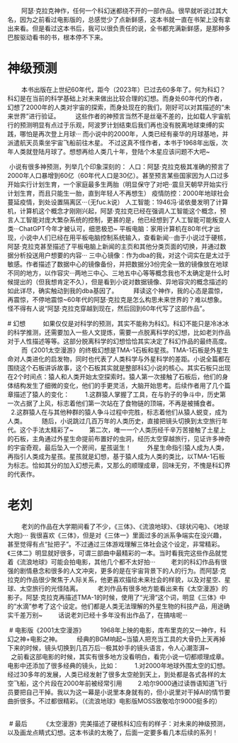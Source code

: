 ​
        ​​

        阿瑟·克拉克神作，任何一个科幻迷都绕不开的一部作品。很早就听说过其大名，因为之前看过电影版的，总感觉少了点新鲜感，这本书就一直在书架上没有拿出来看。但是看过这本书后，我可以很负责任的说，全书都充满新鲜感，是那种多巴胺驱动看书的书，根本停不下来。

# 神级预测
        本书出版在上世纪60年代，距今（2023年）已过去60多年了。何为科幻？科幻是在当前的科学基础上对未来做出比较合理的幻想。而身处60年代的作者，幻想了2000年的人类对宇宙的探索，而身处现在的我们，刚好可以对其描述的“未来世界”进行验证。
        这些作者的神预言当然不是丝毫不差的，比如载人宇宙航行的预测明显有点过于乐观，阿波罗计划结束后我们再也没有脱离地球束缚的实践，哪怕是再次登上月球···
而小说中的2000年，人类已经有豪华的月球基地，并派遣航天员乘坐宇宙飞船前往木星。
不过这真不怪作者，本书于1968年出版，次年人类就登陆月球了。想想再给人类几十年，登陆个木星应该问题不大吧~

 小说有很多神预测，列举几个印象深刻的：
人口：阿瑟·克拉克极其准确的预言了2000年人口暴增到60亿（60年代人口是30亿）。甚至预言某些国家因为人口过多开始实行计划生育，一个家庭最多生两胎（明显保守了对吧··震旦天朝早开始实行计划生育，而且只能生一胎，直到年轻人不再想生）
疫情防控：2000年地球社会蔓延疫情，到处设置隔离区···（无fuc.k说）
人工智能：1946冯·诺依曼发明了计算机，计算机这个概念才刚刚兴起，阿瑟·克拉克已经在强调人工智能这个概念，预言人工智能对庞大繁杂系统的控制，更甚的是，他已经想到了人工智能可能叛变人类···ChatGPT今年才被认可，细思极恐~
平板电脑：家用计算机在80年代才出现，小说中人们已经在用平板电脑控制系统输入，查看新闻···由于小说过于硬核，阿瑟·克拉克甚至描述了平板电脑上新闻的主页和其他分类页面的切换，并通过数据分析投送用户想要的内容···
三中心镜像：作为dba的我，对这个词实在是太过于敏感。作者描述了数据中心的镜像备份，并把数据分3份完全一致的镜像放在地球不同的地方，以作容灾···两地三中心、三地五中心等等概念我也不太确定是什么时候提出的（但我想肯定不久），但是看到小说对数据镜像、异地容灾的概念描述的如此详尽，确实触动到我的dba基因了。
        拜读这个神作，我的心态是震惊，再震惊，不停地震惊~60年代的阿瑟·克拉克是怎么构思未来世界的？难以想象。怪不得有人说“阿瑟·克拉克穿越到现在，然后回到60年代写了这部作品”。

# 幻想
         如果仅仅是对科学的预测，其实不能称为科幻。科幻不能只是冷冰冰的科学推测，还需要加入一些人文提炼，需要一点脱离科学的幻想，比如老刘作品对于人性描述等等。这部分脱离科学的幻想恰恰其实决定了科幻作品的最终高度。
        而《2001太空漫游》的终极幻想是TMA-1石板和星孩。TMA-1石板是外星生命对人类进化的启发物，同时也代表了人类科学与外星科学的差距。小说全篇都在围绕这个石板讲诉故事，这个石板其实就是整部科幻小说的核心。其实石板只出现在2个时间点：猿人和人类开始太空探索时。猿人第一次接触了石板后，他们的身体结构发生了细微的变化，他们的手更灵活，大脑开始思考。后续作者用了几个篇章描述了猿人的变化：
        1.这群猿人掌握了工具，在与豹子的争斗中，历史第一次占据了上风，标志着他们第一次站在了食物链的顶端，不再是被捕食者。
        2.这群猿人在与其他种群的猿人争斗过程中完胜，标志着他们从猿人蜕变，成为人类。
        随后，小说跳过几百万年的人类历史，直接把镜头切换到太空旅行年代。这个手法太精彩了~
        第二次，唯一一个人类历经千辛万苦接触了土星上的石板，主角通过外星生命提前布置好的虫洞，经历太空穿越旅行，见证许多神奇的宇宙奇观，最后坠入一个房间，星孩诞生！
        外星生命指引猿人成为人类，再指引人类成为星孩。星孩就是幻想，基于猿人成为人类的类比，以TMA-1石板为标志。恰如其分的加入幻想元素，又那么的顺理成章，回味无穷，不愧是科幻界的代表作。

# 老刘
        老刘的作品在大学期间看了不少，《三体》、《流浪地球》、《球状闪电》、《地球大炮》··· 我很喜欢《三体》，但是对《三体一》里面过多的派系争端实在没兴趣，甚至觉得有点“扯把子”。不过通过三体游戏理解三体社会这个设定，非常精彩。《三体二》明显就好很多，可谓三部曲中最精彩的一本。当时看我完这些作品就觉着《流浪地球》可能会拍电影，其他几个都不太好拍···
        老刘的科幻作品有很强的剧情悬念和很多的人文冲突，更多的是在宇宙背景下的人的行为。而阿瑟·克拉克的作品很少聚焦于人际关系，他更喜欢描绘未来社会的样貌，以及对星空、星球、太空旅行的光怪陆离。
        老刘作品有很多地方能看出来有《太空漫游》的影子。阿瑟·克拉克再描述TMA-1的时候，使用了“光滑”这个词，明显《三体》中的“水滴”参考了这个设定。他们都是人类无法理解的外星生物的科技产品，用途确实千差万别~
        话说老刘已经十多年没有出作品了，在搞啥呢···
      

 # 电影版《2001太空漫游》
        1968年上映的电影，库布里克的又一神作，科幻之神+电影之神。
        经典的BGM响起~当猿人把充当工具的大骨扔上天再掉下来的时候，镜头切换到几百万后···极其妙手的镜头语言，令人心潮澎湃~
        之前看这部电影的时候，其实有很多地方没看明白，看完小说一切都顺理成章。电影中还添加了很多经典的镜头，比如：
        1.对2000年地球外围太空的幻想。经过30多年的发展，人类已经发射了很多太空舱到天上，到处都是各式各样的太空飞船，这个片段在2000年前被经常引用
        2.哈尔9000通过读唇语知道飞行员要把自己干掉。我以为这一幕是小说里本身就有的，但小说里对干掉AI的情节要曲折很多。不过都很精彩。（《流浪地球》电影版MOSS致敬哈尔9000挺多的）
      

 # 最后
        《太空漫游》完美描述了硬核科幻应有的样子：对未来的神级预测，以及画龙点睛式幻想。这本书读的太晚了，后面一定要多看几本后续的系列！


​

